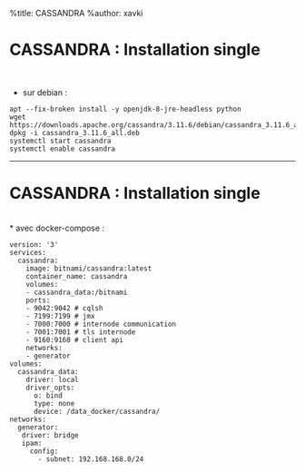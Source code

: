 %title: CASSANDRA
%author: xavki


# CASSANDRA : Installation single



<br>

* sur debian :

```
apt --fix-broken install -y openjdk-8-jre-headless python
wget https://downloads.apache.org/cassandra/3.11.6/debian/cassandra_3.11.6_all.deb
dpkg -i cassandra_3.11.6_all.deb
systemctl start cassandra
systemctl enable cassandra
```

-----------------------------------------------------------------------------------

# CASSANDRA : Installation single


<br>
* avec docker-compose :

```
version: '3'
services:
  cassandra:
    image: bitnami/cassandra:latest
    container_name: cassandra
    volumes:
    - cassandra_data:/bitnami
    ports:
    - 9042:9042 # cqlsh
    - 7199:7199 # jmx
    - 7000:7000 # internode communication
    - 7001:7001 # tls internode
    - 9160:9160 # client api
    networks:
    - generator
volumes:
  cassandra_data:
    driver: local
    driver_opts:
      o: bind
      type: none
      device: /data_docker/cassandra/
networks:
  generator:
   driver: bridge
   ipam:
     config:
       - subnet: 192.168.168.0/24
```
